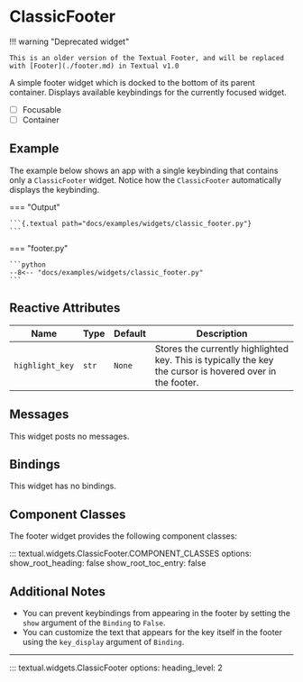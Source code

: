 # ClassicFooter

!!! warning "Deprecated widget"

    This is an older version of the Textual Footer, and will be replaced with [Footer](./footer.md) in Textual v1.0


A simple footer widget which is docked to the bottom of its parent container. Displays
available keybindings for the currently focused widget.

- [ ] Focusable
- [ ] Container

## Example

The example below shows an app with a single keybinding that contains only a `ClassicFooter`
widget. Notice how the `ClassicFooter` automatically displays the keybinding.

=== "Output"

    ```{.textual path="docs/examples/widgets/classic_footer.py"}
    ```

=== "footer.py"

    ```python
    --8<-- "docs/examples/widgets/classic_footer.py"
    ```

## Reactive Attributes

| Name            | Type  | Default | Description                                                                                               |
| --------------- | ----- | ------- | --------------------------------------------------------------------------------------------------------- |
| `highlight_key` | `str` | `None`  | Stores the currently highlighted key. This is typically the key the cursor is hovered over in the footer. |

## Messages

This widget posts no messages.

## Bindings

This widget has no bindings.

## Component Classes

The footer widget provides the following component classes:

::: textual.widgets.ClassicFooter.COMPONENT_CLASSES
    options:
      show_root_heading: false
      show_root_toc_entry: false

## Additional Notes

* You can prevent keybindings from appearing in the footer by setting the `show` argument of the `Binding` to `False`.
* You can customize the text that appears for the key itself in the footer using the `key_display` argument of `Binding`.


---


::: textual.widgets.ClassicFooter
    options:
      heading_level: 2
